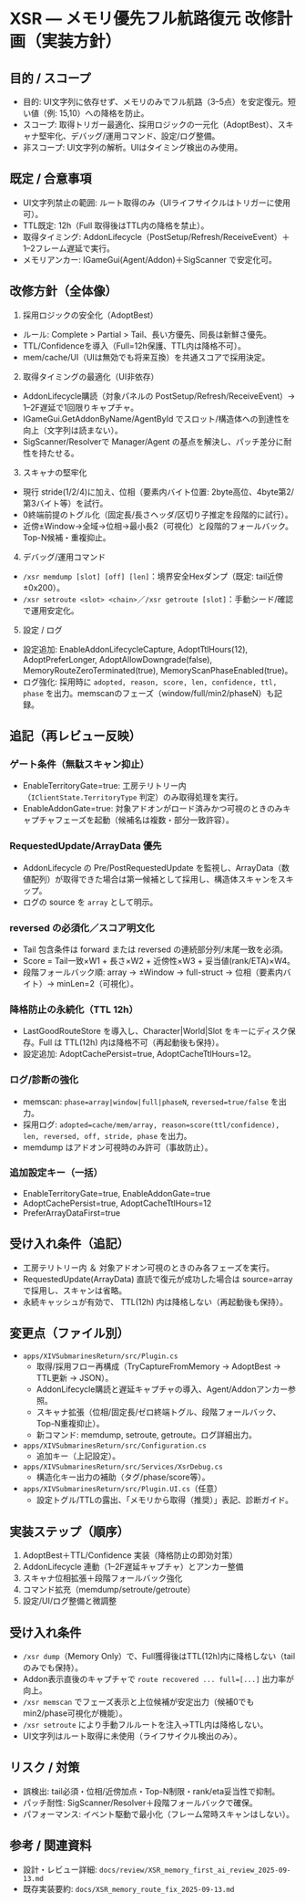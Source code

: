 # XSR — メモリ優先フル航路復元 改修計画（実装方針）

## 目的 / スコープ
- 目的: UI文字列に依存せず、メモリのみでフル航路（3–5点）を安定復元。短い値（例: 15,10）への降格を防止。
- スコープ: 取得トリガー最適化、採用ロジックの一元化（AdoptBest）、スキャナ堅牢化、デバッグ/運用コマンド、設定/ログ整備。
- 非スコープ: UI文字列の解析。UIはタイミング検出のみ使用。

## 既定 / 合意事項
- UI文字列禁止の範囲: ルート取得のみ（UIライフサイクルはトリガーに使用可）。
- TTL既定: 12h（Full 取得後はTTL内の降格を禁止）。
- 取得タイミング: AddonLifecycle（PostSetup/Refresh/ReceiveEvent）＋1–2フレーム遅延で実行。
- メモリアンカー: IGameGui(Agent/Addon)＋SigScanner で安定化可。

## 改修方針（全体像）
1) 採用ロジックの安全化（AdoptBest）
- ルール: Complete > Partial > Tail、長い方優先、同長は新鮮さ優先。
- TTL/Confidenceを導入（Full=12h保護、TTL内は降格不可）。
- mem/cache/UI（UIは無効でも将来互換）を共通スコアで採用決定。

2) 取得タイミングの最適化（UI非依存）
- AddonLifecycle購読（対象パネルの PostSetup/Refresh/ReceiveEvent）→ 1–2F遅延で1回限りキャプチャ。
- IGameGui.GetAddonByName/AgentById でスロット/構造体への到達性を向上（文字列は読まない）。
- SigScanner/Resolverで Manager/Agent の基点を解決し、パッチ差分に耐性を持たせる。

3) スキャナの堅牢化
- 現行 stride(1/2/4)に加え、位相（要素内バイト位置: 2byte高位、4byte第2/第3バイト等）を試行。
- 0終端前提のトグル化（固定長/長さヘッダ/区切り子推定を段階的に試行）。
- 近傍±Window→全域→位相→最小長2（可視化）と段階的フォールバック。Top-N候補・重複抑止。

4) デバッグ/運用コマンド
- `/xsr memdump [slot] [off] [len]`：境界安全Hexダンプ（既定: tail近傍±0x200）。
- `/xsr setroute <slot> <chain>`／`/xsr getroute [slot]`：手動シード/確認で運用安定化。

5) 設定 / ログ
- 設定追加: EnableAddonLifecycleCapture, AdoptTtlHours(12), AdoptPreferLonger, AdoptAllowDowngrade(false),
  MemoryRouteZeroTerminated(true), MemoryScanPhaseEnabled(true)。
- ログ強化: 採用時に `adopted, reason, score, len, confidence, ttl, phase` を出力。memscanのフェーズ（window/full/min2/phaseN）も記録。

## 追記（再レビュー反映）

### ゲート条件（無駄スキャン抑止）
- EnableTerritoryGate=true: 工房テリトリー内（`IClientState.TerritoryType` 判定）のみ取得処理を実行。
- EnableAddonGate=true: 対象アドオンがロード済みかつ可視のときのみキャプチャフェーズを起動（候補名は複数・部分一致許容）。

### RequestedUpdate/ArrayData 優先
- AddonLifecycle の Pre/PostRequestedUpdate を監視し、ArrayData（数値配列）が取得できた場合は第一候補として採用し、構造体スキャンをスキップ。
- ログの source を `array` として明示。

### reversed の必須化／スコア明文化
- Tail 包含条件は forward または reversed の連続部分列/末尾一致を必須。
- Score = Tail一致×W1 + 長さ×W2 + 近傍性×W3 + 妥当値(rank/ETA)×W4。
- 段階フォールバック順: array → ±Window → full-struct → 位相（要素内バイト）→ minLen=2（可視化）。

### 降格防止の永続化（TTL 12h）
- LastGoodRouteStore を導入し、Character|World|Slot をキーにディスク保存。Full は TTL(12h) 内は降格不可（再起動後も保持）。
- 設定追加: AdoptCachePersist=true, AdoptCacheTtlHours=12。

### ログ/診断の強化
- memscan: `phase=array|window|full|phaseN`, `reversed=true/false` を出力。
- 採用ログ: `adopted=cache/mem/array, reason=score(ttl/confidence), len, reversed, off, stride, phase` を出力。
- memdump はアドオン可視時のみ許可（事故防止）。

### 追加設定キー（一括）
- EnableTerritoryGate=true, EnableAddonGate=true
- AdoptCachePersist=true, AdoptCacheTtlHours=12
- PreferArrayDataFirst=true

## 受け入れ条件（追記）
- 工房テリトリー内 ＆ 対象アドオン可視のときのみ各フェーズを実行。
- RequestedUpdate(ArrayData) 直読で復元が成功した場合は source=array で採用し、スキャンは省略。
- 永続キャッシュが有効で、 TTL(12h) 内は降格しない（再起動後も保持）。

## 変更点（ファイル別）
- `apps/XIVSubmarinesReturn/src/Plugin.cs`
  - 取得/採用フロー再構成（TryCaptureFromMemory → AdoptBest → TTL更新 → JSON）。
  - AddonLifecycle購読と遅延キャプチャの導入、Agent/Addonアンカー参照。
  - スキャナ拡張（位相/固定長/ゼロ終端トグル、段階フォールバック、Top-N重複抑止）。
  - 新コマンド: memdump, setroute, getroute。ログ詳細出力。
- `apps/XIVSubmarinesReturn/src/Configuration.cs`
  - 追加キー（上記設定）。
- `apps/XIVSubmarinesReturn/src/Services/XsrDebug.cs`
  - 構造化キー出力の補助（タグ/phase/score等）。
- `apps/XIVSubmarinesReturn/src/Plugin.UI.cs`（任意）
  - 設定トグル/TTLの露出、「メモリから取得（推奨）」表記、診断ガイド。

## 実装ステップ（順序）
1. AdoptBest＋TTL/Confidence 実装（降格防止の即効対策）
2. AddonLifecycle 連動（1–2F遅延キャプチャ）とアンカー整備
3. スキャナ位相拡張＋段階フォールバック強化
4. コマンド拡充（memdump/setroute/getroute）
5. 設定/UI/ログ整備と微調整

## 受け入れ条件
- `/xsr dump`（Memory Only）で、Full獲得後はTTL(12h)内に降格しない（tailのみでも保持）。
- Addon表示直後のキャプチャで `route recovered ... full=[...]` 出力率が向上。
- `/xsr memscan` でフェーズ表示と上位候補が安定出力（候補0でもmin2/phase可視化が機能）。
- `/xsr setroute` により手動フルルートを注入→TTL内は降格しない。
- UI文字列はルート取得に未使用（ライフサイクル検出のみ）。

## リスク / 対策
- 誤検出: tail必須・位相/近傍加点・Top-N制限・rank/eta妥当性で抑制。
- パッチ耐性: SigScanner/Resolver＋段階フォールバックで確保。
- パフォーマンス: イベント駆動で最小化（フレーム常時スキャンはしない）。

## 参考 / 関連資料
- 設計・レビュー詳細: `docs/review/XSR_memory_first_ai_review_2025-09-13.md`
- 既存実装要約: `docs/XSR_memory_route_fix_2025-09-13.md`
